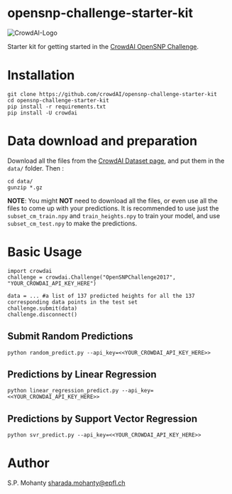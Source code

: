 # opensnp-challenge-starter-kit
![CrowdAI-Logo](https://github.com/crowdAI/crowdai/raw/master/app/assets/images/misc/crowdai-logo-smile.svg?sanitize=true)

Starter kit for getting started in the [CrowdAI OpenSNP Challenge](https://www.crowdai.org/challenges/opensnp-height-prediction).

# Installation

```
git clone https://github.com/crowdAI/opensnp-challenge-starter-kit
cd opensnp-challenge-starter-kit
pip install -r requirements.txt
pip install -U crowdai
```

# Data download and preparation
Download all the files from the [CrowdAI Dataset page](https://www.crowdai.org/challenges/opensnp-height-prediction/dataset_files),
and put them in the `data/` folder. Then :
```
cd data/
gunzip *.gz
```

**NOTE**: You might **NOT** need to download all the files, or even use all the files to come up with your predictions. It is recommended to use just the `subset_cm_train.npy` and `train_heights.npy` to train your model, and use `subset_cm_test.npy` to make the predictions.

# Basic Usage

```
import crowdai
challenge = crowdai.Challenge("OpenSNPChallenge2017", "YOUR_CROWDAI_API_KEY_HERE")

data = ... #a list of 137 predicted heights for all the 137 corresponding data points in the test set
challenge.submit(data)
challenge.disconnect()
```

## Submit Random Predictions
```
python random_predict.py --api_key=<<YOUR_CROWDAI_API_KEY_HERE>>
```

## Predictions by Linear Regression
```
python linear_regression_predict.py --api_key=<<YOUR_CROWDAI_API_KEY_HERE>>
```

## Predictions by Support Vector Regression
```
python svr_predict.py --api_key=<<YOUR_CROWDAI_API_KEY_HERE>>
```

# Author
S.P. Mohanty <sharada.mohanty@epfl.ch>
